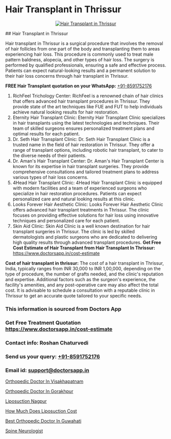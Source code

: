 # Hair Transplant in Thrissur

<p align="center">
  <a href="https://doctorsapp.co.in/uploads/treatment_image/Finding%20the%20best%20hair%20clinic.jpg">
    <img src="https://doctorsapp.co.in/treatment/hair-transplant" alt="Hair Transplant in Thrissur">
  </a>
</p>
## Hair Transplant in Thrissur

Hair transplant in Thrissur is a surgical procedure that involves the removal of hair follicles from one part of the body and transplanting them to areas experiencing hair loss. This procedure is commonly used to treat male pattern baldness, alopecia, and other types of hair loss. The surgery is performed by qualified professionals, ensuring a safe and effective process. Patients can expect natural-looking results and a permanent solution to their hair loss concerns through hair transplant in Thrissur.

**FREE Hair Transplant quotation on your WhatsApp:**  [+91-8591752176](https://api.whatsapp.com/send?phone=8591752176)

1) RichFeel Trichology Center: RichFeel is a renowned chain of hair clinics that offers advanced hair transplant procedures in Thrissur. They provide state of the art techniques like FUE and FUT to help individuals achieve natural looking results for hair restoration.
2) Eternity Hair Transplant Clinic: Eternity Hair Transplant Clinic specializes in hair transplants using the latest technologies and techniques. Their team of skilled surgeons ensures personalized treatment plans and optimal results for each patient.
3) Dr. Seth Hair Transplant Clinic: Dr. Seth Hair Transplant Clinic is a trusted name in the field of hair restoration in Thrissur. They offer a range of transplant options, including robotic hair transplant, to cater to the diverse needs of their patients.
4) Dr. Aman's Hair Transplant Center: Dr. Aman's Hair Transplant Center is known for its expertise in hair transplant surgeries. They provide comprehensive consultations and tailored treatment plans to address various types of hair loss concerns.
5) 4Head Hair Transplant Clinic: 4Head Hair Transplant Clinic is equipped with modern facilities and a team of experienced surgeons who specialize in hair restoration procedures. Patients can expect personalized care and natural looking results at this clinic.
6) Looks Forever Hair Aesthetic Clinic: Looks Forever Hair Aesthetic Clinic offers advanced hair transplant treatments in Thrissur. The clinic focuses on providing effective solutions for hair loss using innovative techniques and personalized care for each patient.
7) Skin Aid Clinic: Skin Aid Clinic is a well known destination for hair transplant surgeries in Thrissur. The clinic is led by skilled dermatologists and plastic surgeons who are dedicated to delivering high quality results through advanced transplant procedures.
**Get Free Cost Estimate of Hair Transplant from Hair Transplant In Thrissur:** https://www.doctorsapp.in/cost-estimate

**Cost of hair transplant in thrissur:**
The cost of a hair transplant in Thrissur, India, typically ranges from INR 30,000 to INR 1,00,000, depending on the type of procedure, the number of grafts needed, and the clinic's reputation and expertise. Additional factors such as the surgeon's experience, the facility's amenities, and any post-operative care may also affect the total cost. It is advisable to schedule a consultation with a reputable clinic in Thrissur to get an accurate quote tailored to your specific needs.

### This information is sourced from Doctors App 
### Get Free Treatment Quotation https://www.doctorsapp.in/cost-estimate
### Contact info: Roshan Chaturvedi 
### Send us your query: [+91-8591752176](https://api.whatsapp.com/send?phone=8591752176) 
### Email id: support@doctorsapp.in

[Orthopedic Doctor In Visakhapatnam](https://www.linkedin.com/pulse/orthopedic-doctor-visakhapatnam-doctorsapp-dhaka-iaeye?trackingId=t86Ksw0rCGk8sEipUf%2BHBQ%3D%3D&lipi=urn%3Ali%3Apage%3Ad_flagship3_company_admin%3Bo%2BosOGJBSO63YocmsfjAZA%3D%3D)

[Orthopedic Doctor In Gorakhpur](https://www.linkedin.com/pulse/orthopedic-doctor-gorakhpur-knee-replacement-treatment-i1z3e?trackingId=j4SZx%2BShD2eULoXOyQaLvQ%3D%3D&lipi=urn%3Ali%3Apage%3Ad_flagship3_company_admin%3BII%2FSNcWiSiigR90SV5cfEQ%3D%3D)

[Liposuction Nagpur](https://medium.com/@kushalrao10/liposuction-nagpur-2daf8a025872)

[How Much Does Liposuction Cost](https://medium.com/@vanshmehar12/how-much-does-liposuction-cost-d5810a742ac8)

[Best Orthopedic Doctor In Guwahati](https://doctors-apps.github.io/doctorsapp/best-orthopedic-doctor-in-guwahati)

[Spine Neurologist](https://doctors-apps.github.io/doctorsapp/spine-neurologist)

